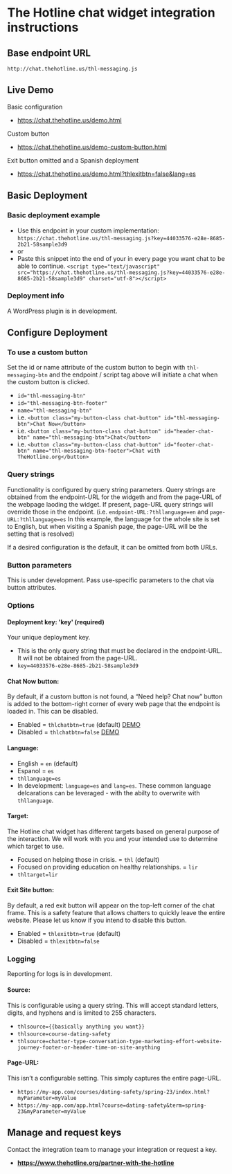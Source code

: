 # The Hotline chat widget integration instructions


## Base endpoint URL
`http://chat.thehotline.us/thl-messaging.js`

## Live Demo
Basic configuration
 * https://chat.thehotline.us/demo.html

Custom button
 * https://chat.thehotline.us/demo-custom-button.html

Exit button omitted and a Spanish deployment
 * https://chat.thehotline.us/demo.html?thlexitbtn=false&lang=es

## Basic Deployment

### Basic deployment example
 * Use this endpoint in your custom implementation: `https://chat.thehotline.us/thl-messaging.js?key=44033576-e28e-8685-2b21-58sample3d9`
 * or
 * Paste this snippet into the end of your <body></body> in every page you want chat to be able to continue. `<script type="text/javascript" src="https://chat.thehotline.us/thl-messaging.js?key=44033576-e28e-8685-2b21-58sample3d9" charset="utf-8"></script>`

### Deployment info
A WordPress plugin is in development.



## Configure Deployment

### To use a custom button
Set the id or name attribute of the custom button to begin with `thl-messaging-btn` and the endpoint / script tag above will initiate a chat when the custom button is clicked.

 * `id="thl-messaging-btn"`
 * `id="thl-messaging-btn-footer"`
 * `name="thl-messaging-btn"`
 * i.e. `<button class="my-button-class chat-button" id="thl-messaging-btn">Chat Now</button>`
 * i.e. `<button class="my-button-class chat-button" id="header-chat-btn" name="thl-messaging-btn">Chat</button>`
 * i.e. `<button class="my-button-class chat-button" id="footer-chat-btn" name="thl-messaging-btn-footer">Chat with TheHotline.org</button>`

### Query strings
Functionality is configured by query string parameters. Query strings are obtained from the endpoint-URL for the widgeth and from the page-URL of the webpage laoding the widget. If present, page-URL query strings will override those in the endpoint. (i.e. `endpoint-URL:?thllanguage=en` and `page-URL:?thllanguage=es` In this example, the language for the whole site is set to English, but when visiting a Spanish page, the page-URL will be the setting that is resolved)

If a desired configuration is the default, it can be omitted from both URLs.

### Button parameters
This is under development. Pass use-specific parameters to the chat via button attributes.


### Options

#### Deployment key: 'key' (required)
Your unique deployment key.
 * This is the only query string that must be declared in the endpoint-URL. It will not be obtained from the page-URL.
 * `key=44033576-e28e-8685-2b21-58sample3d9`

#### Chat Now button:
By default, if a custom button is not found, a “Need help? Chat now” button is added to the bottom-right corner of every web page that the endpoint is loaded in. This can be disabled.
 * Enabled = `thlchatbtn=true` (default) [DEMO](https://chat.thehotline.us/demo.html) 
 * Disabled = `thlchatbtn=false` [DEMO](https://chat.thehotline.us/demo-custom-button.html)

#### Language: 
 * English = `en` (default)
 * Espanol = `es`
 * `thllanguage=es`
 * In development: `language=es` and `lang=es`. These common language delcarations can be leveraged - with the abilty to overwrite with `thllanguage`.

#### Target:
The Hotline chat widget has different targets based on general purpose of the interaction. We will work with you and your intended use to determine which target to use.
 * Focused on helping those in crisis. = `thl` (default)
 * Focused on providing education on healthy relationships. = `lir`
 * `thltarget=lir`
  
#### Exit Site button:
By default, a red exit button will appear on the top-left corner of the chat frame. This is a safety feature that allows chatters to quickly leave the entire website. Please let us know if you intend to disable this button.
 * Enabled = `thlexitbtn=true` (default)
 * Disabled = `thlexitbtn=false`


### Logging
Reporting for logs is in development.

#### Source: 
This is configurable using a query string. This will accept standard letters, digits, and hyphens and is limited to 255 characters.
 * `thlsource={{basically anything you want}}`
 * `thlsource=course-dating-safety`
 * `thlsource=chatter-type-conversation-type-marketing-effort-website-journey-footer-or-header-time-on-site-anything`

#### Page-URL:
This isn’t a configurable setting. This simply captures the entire page-URL.
 * `https://my-app.com/courses/dating-safety/spring-23/index.html?myParameter=myValue`
 * `https://my-app.com/app.html?course=dating-safety&term=spring-23&myParameter=myValue`



## Manage and request keys
Contact the integration team to manage your integration or request a key.
 * **https://www.thehotline.org/partner-with-the-hotline**
